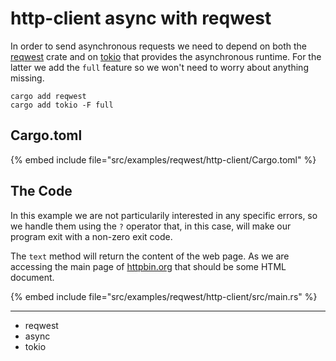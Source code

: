 # http-client async with reqwest

In order to send asynchronous requests we need to depend on both the [reqwest](https://crates.io/crates/reqwest) crate and on [tokio](https://crates.io/crates/tokio) that provides the asynchronous runtime.
For the latter we add the `full` feature so we won't need to worry about anything missing.

```
cargo add reqwest
cargo add tokio -F full
```

## Cargo.toml

{% embed include file="src/examples/reqwest/http-client/Cargo.toml" %}

## The Code

In this example we are not particularily interested in any specific errors, so we handle them using the `?` operator that, in this case, will make our program exit with a non-zero exit code.

The `text` method will return the content of the web page. As we are accessing the main page of [httpbin.org](https://httpbin.org/) that should be some HTML document.

{% embed include file="src/examples/reqwest/http-client/src/main.rs" %}


---
* reqwest
* async
* tokio


